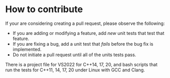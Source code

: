 # How to contribute

If your are considering creating a pull request, please observe the following:

- If you are adding or modifying a feature, add *new* unit tests that test that feature.
- If you are fixing a bug, add a unit test that *fails* before the bug fix is implemented.
- Do not initiate a pull request until all of the units tests pass.

There is a project file for VS2022 for C++14, 17, 20, and bash scripts that run the tests for C++11, 14, 17, 20 under Linux with GCC and Clang.
